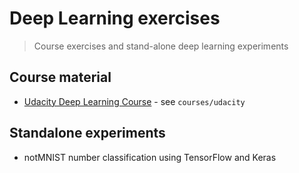 # Deep Learning exercises
> Course exercises and stand-alone deep learning experiments

## Course material

* [Udacity Deep Learning Course](https://www.udacity.com/course/deep-learning--ud730) - see `courses/udacity`

## Standalone experiments

* notMNIST number classification using TensorFlow and Keras